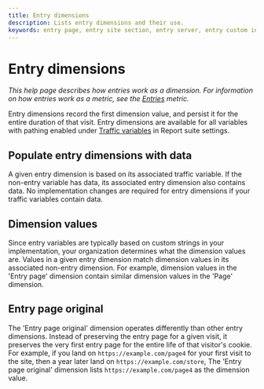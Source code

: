 ```yaml
---
title: Entry dimensions
description: Lists entry dimensions and their use.
keywords: entry page, entry site section, entry server, entry custom insight
---
```


# Entry dimensions

*This help page describes how entries work as a dimension. For information on how entries work as a metric, see the [Entries](../metrics/entries.md) metric.*

Entry dimensions record the first dimension value, and persist it for the entire duration of that visit. Entry dimensions are available for all variables with pathing enabled under [Traffic variables](/help/admin/admin/c-traffic-variables/traffic-var.md) in Report suite settings.

## Populate entry dimensions with data

A given entry dimension is based on its associated traffic variable. If the non-entry variable has data, its associated entry dimension also contains data. No implementation changes are required for entry dimensions if your traffic variables contain data.

## Dimension values

Since entry variables are typically based on custom strings in your implementation, your organization determines what the dimension values are. Values in a given entry dimension match dimension values in its associated non-entry dimension. For example, dimension values in the 'Entry page' dimension contain similar dimension values in the 'Page' dimension.

## Entry page original

The 'Entry page original' dimension operates differently than other entry dimensions. Instead of preserving the entry page for a given visit, it preserves the very first entry page for the entire life of that visitor's cookie. For example, if you land on `https://example.com/page4` for your first visit to the site, then a year later land on `https://example.com/store`, The 'Entry page original' dimension lists `https://example.com/page4` as the dimension value.
